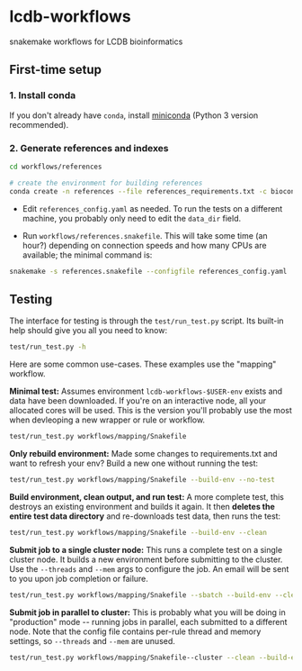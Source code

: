 # lcdb-workflows
snakemake workflows for LCDB bioinformatics

## First-time setup

### 1. Install conda

If you don't already have `conda`, install
[miniconda](http://conda.pydata.org/miniconda.html) (Python 3 version
recommended).

### 2. Generate references and indexes

```bash
cd workflows/references

# create the environment for building references
conda create -n references --file references_requirements.txt -c bioconda
```

- Edit `references_config.yaml` as needed. To run the tests on a different
  machine, you probably only need to edit the `data_dir` field.

- Run `workflows/references.snakefile`. This will take some time (an hour?)
  depending on connection speeds and how many CPUs are available; the minimal
  command is:

```bash
snakemake -s references.snakefile --configfile references_config.yaml
```

## Testing

The interface for testing is through the `test/run_test.py` script. Its
built-in help should give you all you need to know:

```bash
test/run_test.py -h
```

Here are some common use-cases. These examples use the "mapping" workflow.

**Minimal test:** Assumes environment `lcdb-workflows-$USER-env` exists and data
have been downloaded. If you're on an interactive node, all your allocated
cores will be used. This is the version you'll probably use the most when
devleoping a new wrapper or rule or workflow.

```bash
test/run_test.py workflows/mapping/Snakefile
```

**Only rebuild environment:** Made some changes to requirements.txt and want to
refresh your env? Build a new one without running the test:

```bash
test/run_test.py workflows/mapping/Snakefile --build-env --no-test
```

**Build environment, clean output,  and run test:** A more complete test, this
destroys an existing environment and builds it again. It then **deletes the
entire test data directory** and re-downloads test data, then runs the test:

```bash
test/run_test.py workflows/mapping/Snakefile --build-env --clean
```

**Submit job to a single cluster node:** This runs a complete test on a single cluster node.
It builds a new environment before submitting to the cluster. Use the
`--threads` and `--mem` args to configure the job. An email will be sent to you
upon job completion or failure.

```bash
test/run_test.py workflows/mapping/Snakefile --sbatch --build-env --clean --threads=8 --mem=32g
```

**Submit job in parallel to cluster:** This is probably what you will be doing
in "production" mode -- running jobs in parallel, each submitted to a different
node. Note that the config file contains per-rule thread and memory settings,
so `--threads` and `--mem` are unused.

```bash
test/run_test.py workflows/mapping/Snakefile--cluster --clean --build-env
```
